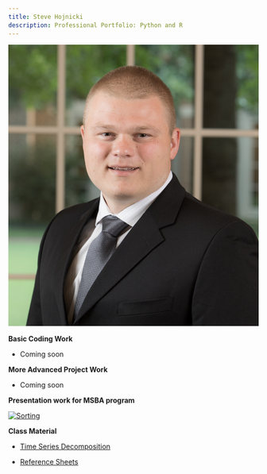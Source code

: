 ```yaml
---
title: Steve Hojnicki 
description: Professional Portfolio: Python and R
---
```


![My Picture](/pics/PH.png)

<b> Basic Coding Work </b>
- Coming soon

<b> More Advanced Project Work </b>
- Coming soon

<b> Presentation work for MSBA program </b>

[![Sorting](https://img.youtube.com/vi/apOBmeJkpdI/0.jpg)](https://www.youtube.com/watch?v=apOBmeJkpdI)


<b> Class Material </b>

- [Time Series Decomposition](/timeseries/index.md)

- [Reference Sheets](https://github.com/Hojnicki/cheatsheets)
